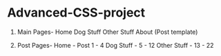 # Advanced-CSS-project
1. Main Pages-
    Home
    Dog Stuff
    Other Stuff
    About
    (Post template)


2. Post Pages-
    Home - Post 1 - 4
    Dog Stuff - 5 - 12
    Other Stuff - 13 - 22
